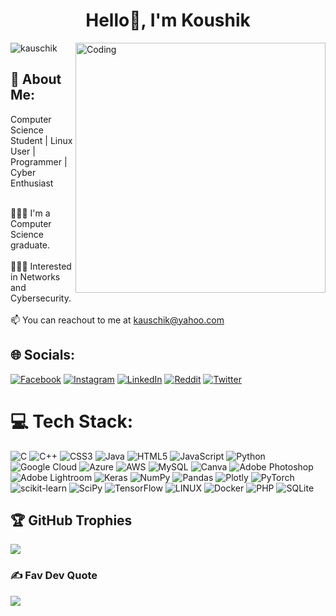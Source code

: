 <h1 align="center">Hello👋, I'm Koushik</h1>



<img align="right" alt="Coding" width="400" src="https://raw.githubusercontent.com/TheDudeThatCode/TheDudeThatCode/master/Assets/Developer.gif">
<p align="left"> <img src="https://komarev.com/ghpvc/?username=kauschik&label=Profile%20views&color=0e75b6&style=flat" alt="kauschik" /> </p>

##  💫 About Me:

Computer Science Student | Linux User | Programmer | Cyber Enthusiast<br><br>

👨🏻‍🎓 I'm a Computer Science graduate.<br><br>
👨🏻‍💻 Interested in Networks and Cybersecurity.<br><br>
📫 You can reachout to me at kauschik@yahoo.com



## 🌐 Socials:
[![Facebook](https://img.shields.io/badge/Facebook-%231877F2.svg?logo=Facebook&logoColor=white)](https://facebook.com/kauschik) [![Instagram](https://img.shields.io/badge/Instagram-%23E4405F.svg?logo=Instagram&logoColor=white)](https://instagram.com/kauschik) [![LinkedIn](https://img.shields.io/badge/LinkedIn-%230077B5.svg?logo=linkedin&logoColor=white)](https://linkedin.com/in/kauschik) [![Reddit](https://img.shields.io/badge/Reddit-%23FF4500.svg?logo=Reddit&logoColor=white)](https://reddit.com/user/kauschik) [![Twitter](https://img.shields.io/badge/Twitter-%231DA1F2.svg?logo=Twitter&logoColor=white)](https://twitter.com/kauschik_narra) 

# 💻 Tech Stack:
![C](https://img.shields.io/badge/c-%2300599C.svg?style=flat&logo=c&logoColor=white) ![C++](https://img.shields.io/badge/c++-%2300599C.svg?style=flat&logo=c%2B%2B&logoColor=white) ![CSS3](https://img.shields.io/badge/css3-%231572B6.svg?style=flat&logo=css3&logoColor=white) ![Java](https://img.shields.io/badge/java-%23ED8B00.svg?style=flat&logo=java&logoColor=white) ![HTML5](https://img.shields.io/badge/html5-%23E34F26.svg?style=flat&logo=html5&logoColor=white) ![JavaScript](https://img.shields.io/badge/javascript-%23323330.svg?style=flat&logo=javascript&logoColor=%23F7DF1E) ![Python](https://img.shields.io/badge/python-3670A0?style=flat&logo=python&logoColor=ffdd54) ![Google Cloud](https://img.shields.io/badge/Google%20Cloud-%234285F4.svg?style=flat&logo=google-cloud&logoColor=white) ![Azure](https://img.shields.io/badge/azure-%230072C6.svg?style=flat&logo=azure-devops&logoColor=white) ![AWS](https://img.shields.io/badge/AWS-%23FF9900.svg?style=flat&logo=amazon-aws&logoColor=white) ![MySQL](https://img.shields.io/badge/mysql-%2300f.svg?style=flat&logo=mysql&logoColor=white) ![Canva](https://img.shields.io/badge/Canva-%2300C4CC.svg?style=flat&logo=Canva&logoColor=white) ![Adobe Photoshop](https://img.shields.io/badge/adobephotoshop-%2331A8FF.svg?style=flat&logo=adobephotoshop&logoColor=white) ![Adobe Lightroom](https://img.shields.io/badge/Adobe%20Lightroom-31A8FF.svg?style=flat&logo=Adobe%20Lightroom&logoColor=white) ![Keras](https://img.shields.io/badge/Keras-%23D00000.svg?style=flat&logo=Keras&logoColor=white) ![NumPy](https://img.shields.io/badge/numpy-%23013243.svg?style=flat&logo=numpy&logoColor=white) ![Pandas](https://img.shields.io/badge/pandas-%23150458.svg?style=flat&logo=pandas&logoColor=white) ![Plotly](https://img.shields.io/badge/Plotly-%233F4F75.svg?style=flat&logo=plotly&logoColor=white) ![PyTorch](https://img.shields.io/badge/PyTorch-%23EE4C2C.svg?style=flat&logo=PyTorch&logoColor=white) ![scikit-learn](https://img.shields.io/badge/scikit--learn-%23F7931E.svg?style=flat&logo=scikit-learn&logoColor=white) ![SciPy](https://img.shields.io/badge/SciPy-%230C55A5.svg?style=flat&logo=scipy&logoColor=%white) ![TensorFlow](https://img.shields.io/badge/TensorFlow-%23FF6F00.svg?style=flat&logo=TensorFlow&logoColor=white) ![LINUX](https://img.shields.io/badge/Linux-FCC624?style=flat&logo=linux&logoColor=black) ![Docker](https://img.shields.io/badge/docker-%230db7ed.svg?style=flat&logo=docker&logoColor=white) ![PHP](https://img.shields.io/badge/php-%23777BB4.svg?style=flat&logo=php&logoColor=white) ![SQLite](https://img.shields.io/badge/sqlite-%2307405e.svg?style=flat&logo=sqlite&logoColor=white)

## 🏆 GitHub Trophies
![](https://github-profile-trophy.vercel.app/?username=kauschik&theme=matrix&no-frame=true&no-bg=true&margin-w=4)


### ✍️ Fav Dev Quote
![](https://quotes-github-readme.vercel.app/api?type=horizontal&theme=dark)

